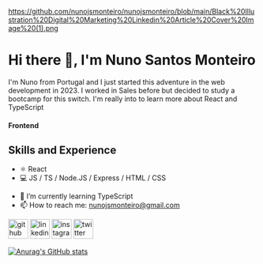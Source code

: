 https://github.com/nunojsmonteiro/nunojsmonteiro/blob/main/Black%20Illustration%20Digital%20Marketing%20Linkedin%20Article%20Cover%20Image%20(1).png

# Hi there 👋, I'm Nuno Santos Monteiro
I'm Nuno from Portugal and I just started this adventure in the web development in 2023. I worked in Sales before but decided to study a bootcamp for this switch. I'm really into to learn more about React and TypeScript

#### Frontend
## Skills and Experience
+ ⚛ React
+ 💻 JS / TS / Node.JS / Express / HTML / CSS


- 🌱 I’m currently learning TypeScript 
- 📫 How to reach me: nunojsmonteiro@gmail.com 

[<img src='https://cdn.jsdelivr.net/npm/simple-icons@3.0.1/icons/github.svg' alt='github' height='40'>](https://github.com/nunojsmonteiro)  [<img src='https://cdn.jsdelivr.net/npm/simple-icons@3.0.1/icons/linkedin.svg' alt='linkedin' height='40'>](https://www.linkedin.com/in/nunojsmonteiro/)  [<img src='https://cdn.jsdelivr.net/npm/simple-icons@3.0.1/icons/instagram.svg' alt='instagram' height='40'>](https://www.instagram.com/nunojsmonteiro/)  [<img src='https://cdn.jsdelivr.net/npm/simple-icons@3.0.1/icons/twitter.svg' alt='twitter' height='40'>](https://twitter.com/nunojsmonteiro) 


[![Anurag's GitHub stats](https://github-readme-stats.vercel.app/api?username=nunojsmonteiro)](https://github.com/anuraghazra/github-readme-stats)
 
